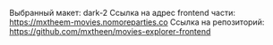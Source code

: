
Выбранный макет: dark-2
Ссылка на адрес frontend части: https://mxtheem-movies.nomoreparties.co
Ссылка на репозиторий: https://github.com/mxtheen/movies-explorer-frontend